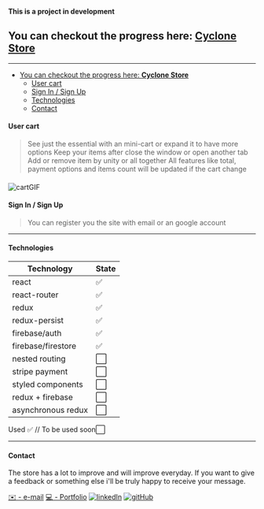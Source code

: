**This is a project in development**

## You can checkout the progress here: **[Cyclone Store](https://cyclonestore.netlify.app)**

---

- [You can checkout the progress here: **Cyclone Store**](#you-can-checkout-the-progress-here-cyclone-store)
  - [User cart](#user-cart)
  - [Sign In / Sign Up](#sign-in--sign-up)
  - [Technologies](#technologies)
  - [Contact](#contact)

#### User cart

> See just the essential with an mini-cart or expand it to have more options
> Keep your items after close the window or open another tab
> Add or remove item by unity or all together
> All features like total, payment options and items count will be updated if the cart change

####

![cartGIF](./src/assets/icons/ezgif.com-optimize.gif)

#### Sign In / Sign Up

> You can register you the site with email or an google account

---

#### Technologies

| Technology         | State |
| ------------------ | ----- |
| react              | ✅    |
| react-router       | ✅    |
| redux              | ✅    |
| redux-persist      | ✅    |
| firebase/auth      | ✅    |
| firebase/firestore | ✅    |
| nested routing     | ⬜    |
| stripe payment     | ⬜    |
| styled components  | ⬜    |
| redux + firebase   | ⬜    |
| asynchronous redux | ⬜    |

Used ✅ // To be used soon⬜

---

#### Contact

The store has a lot to improve and will improve everyday.
If you want to give a feedback or something else i'll be truly happy to receive your message.

[✉️ - e-mail](elizioNeto@protonmail.com)
[💻 - Portfolio](elizionetoportfolio.netlify.app/)
[![linkedIn](https://img.icons8.com/color/25/000000/linkedin.png)](https://www.linkedin.com/in/elizioneto)
[![gitHub](https://img.icons8.com/ios-glyphs/25/000000/github.png)](https://github.com/elizioNeto22)
